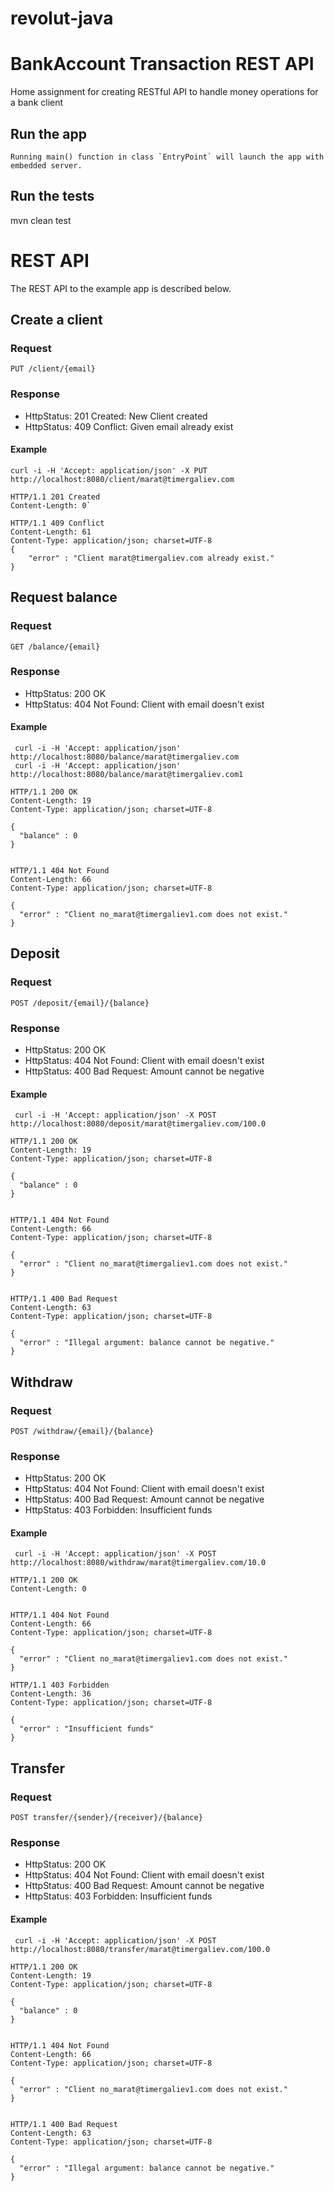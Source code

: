 # revolut-java
# BankAccount Transaction REST API
Home assignment for creating RESTful API to handle money operations for a bank client


## Run the app

    Running main() function in class `EntryPoint` will launch the app with embedded server. 

## Run the tests

   mvn clean test

# REST API

The REST API to the example app is described below.

## Create a client

### Request

`PUT /client/{email}`

### Response

  * HttpStatus: 201 Created: New Client created 
  * HttpStatus: 409 Conflict: Given email already exist
  
#### Example
`curl -i -H 'Accept: application/json' -X PUT http://localhost:8080/client/marat@timergaliev.com`  

    HTTP/1.1 201 Created
    Content-Length: 0`
    
    HTTP/1.1 409 Conflict
    Content-Length: 61
    Content-Type: application/json; charset=UTF-8
    {
        "error" : "Client marat@timergaliev.com already exist."
    }


## Request balance

### Request

`GET /balance/{email}`

### Response

  * HttpStatus: 200 OK
  * HttpStatus: 404 Not Found: Client with email doesn't exist
  
#### Example
` curl -i -H 'Accept: application/json' http://localhost:8080/balance/marat@timergaliev.com`  
` curl -i -H 'Accept: application/json' http://localhost:8080/balance/marat@timergaliev.com1`  

    HTTP/1.1 200 OK
    Content-Length: 19
    Content-Type: application/json; charset=UTF-8
    
    {
      "balance" : 0
    }
    
    
    HTTP/1.1 404 Not Found
    Content-Length: 66
    Content-Type: application/json; charset=UTF-8
    
    {
      "error" : "Client no_marat@timergaliev1.com does not exist."
    }
## Deposit

### Request

`POST /deposit/{email}/{balance}`

### Response

  * HttpStatus: 200 OK
  * HttpStatus: 404 Not Found: Client with email doesn't exist
  * HttpStatus: 400 Bad Request: Amount cannot be negative
  
#### Example
` curl -i -H 'Accept: application/json' -X POST http://localhost:8080/deposit/marat@timergaliev.com/100.0`  

    HTTP/1.1 200 OK
    Content-Length: 19
    Content-Type: application/json; charset=UTF-8
    
    {
      "balance" : 0
    }
    
    
    HTTP/1.1 404 Not Found
    Content-Length: 66
    Content-Type: application/json; charset=UTF-8
    
    {
      "error" : "Client no_marat@timergaliev1.com does not exist."
    }
    
    
    HTTP/1.1 400 Bad Request
    Content-Length: 63
    Content-Type: application/json; charset=UTF-8
    
    {
      "error" : "Illegal argument: balance cannot be negative."
    }

## Withdraw

### Request

`POST /withdraw/{email}/{balance}`

### Response

  * HttpStatus: 200 OK
  * HttpStatus: 404 Not Found: Client with email doesn't exist
  * HttpStatus: 400 Bad Request: Amount cannot be negative
  * HttpStatus: 403 Forbidden: Insufficient funds
  
#### Example
` curl -i -H 'Accept: application/json' -X POST http://localhost:8080/withdraw/marat@timergaliev.com/10.0`  

    HTTP/1.1 200 OK
    Content-Length: 0
    
    
    HTTP/1.1 404 Not Found
    Content-Length: 66
    Content-Type: application/json; charset=UTF-8
    
    {
      "error" : "Client no_marat@timergaliev1.com does not exist."
    }
    
    HTTP/1.1 403 Forbidden
    Content-Length: 36
    Content-Type: application/json; charset=UTF-8
    
    {
      "error" : "Insufficient funds"
    }
    
    

## Transfer

### Request

`POST transfer/{sender}/{receiver}/{balance}`

### Response

  * HttpStatus: 200 OK
  * HttpStatus: 404 Not Found: Client with email doesn't exist
  * HttpStatus: 400 Bad Request: Amount cannot be negative
  * HttpStatus: 403 Forbidden: Insufficient funds
  
#### Example
` curl -i -H 'Accept: application/json' -X POST http://localhost:8080/transfer/marat@timergaliev.com/100.0`  

    HTTP/1.1 200 OK
    Content-Length: 19
    Content-Type: application/json; charset=UTF-8
    
    {
      "balance" : 0
    }
    
    
    HTTP/1.1 404 Not Found
    Content-Length: 66
    Content-Type: application/json; charset=UTF-8
    
    {
      "error" : "Client no_marat@timergaliev1.com does not exist."
    }
    
    
    HTTP/1.1 400 Bad Request
    Content-Length: 63
    Content-Type: application/json; charset=UTF-8
    
    {
      "error" : "Illegal argument: balance cannot be negative."
    }
